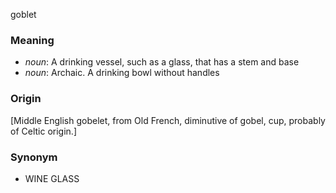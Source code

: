 goblet
### Meaning
+ _noun_: A drinking vessel, such as a glass, that has a stem and base
+ _noun_: Archaic. A drinking bowl without handles

### Origin

[Middle English gobelet, from Old French, diminutive of gobel, cup, probably of Celtic origin.]

### Synonym

+ WINE GLASS


